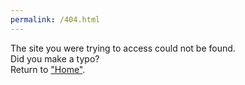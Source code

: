 ```yaml
---
permalink: /404.html
---
```

The site you were trying to access could not be found.<br /> Did you make a typo?<br />
Return to <a href="/">"Home"</a>.